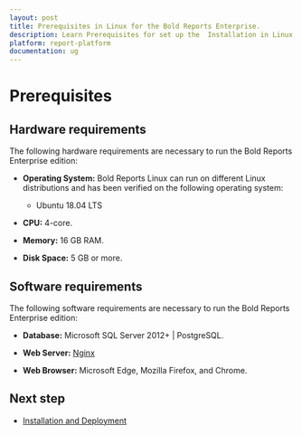 ```yaml
---
layout: post
title: Prerequisites in Linux for the Bold Reports Enterprise.
description: Learn Prerequisites for set up the  Installation in Linux for the Bold Reports Enterprise Edition.Learn Prerequisites for set up the  Installation in Linux for the Bold Reports Enterprise Edition.
platform: report-platform
documentation: ug
---
```


# Prerequisites

## Hardware requirements

The following hardware requirements are necessary to run the Bold Reports Enterprise edition:

* **Operating System:** Bold Reports Linux can run on different Linux distributions and has been verified on the following operating system:
    * Ubuntu 18.04 LTS

* **CPU:** 4-core.

* **Memory:** 16 GB RAM.

* **Disk Space:** 5 GB or more.

## Software requirements

The following software requirements are necessary to run the Bold Reports Enterprise edition:

* **Database:** Microsoft SQL Server 2012+ | PostgreSQL.

* **Web Server:** [Nginx](https://learn.microsoft.com/en-us/aspnet/core/host-and-deploy/linux-nginx?view=aspnetcore-3.1&tabs=linux-ubuntu#install-nginx)

* **Web Browser:** Microsoft Edge, Mozilla Firefox, and Chrome.

## Next step

* [Installation and Deployment](../bold-report-ubuntu/)